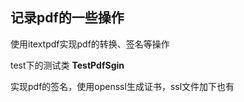 ## 记录pdf的一些操作

使用itextpdf实现pdf的转换、签名等操作

test下的测试类 **TestPdfSgin**

实现pdf的签名，使用openssl生成证书，ssl文件加下也有